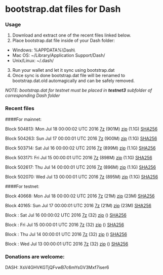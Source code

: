 # bootstrap.dat files for Dash

### Usage

1. Download and extract one of the recent files linked below.
2. Place bootstrap.dat file inside of your Dash folder:
 - Windows: %APPDATA%\Dash\
 - Mac OS: ~/Library/Application Support/Dash/
 - Unix/Linux: ~/.dash/
3. Run your wallet and let it sync using bootstrap.dat
4. Once sync is done bootstrap.dat file will be renamed to bootstrap.dat.old automagically and can be safely removed.

_NOTE: bootstrap.dat for testnet must be placed in **testnet3** subfolder of corresponding Dash folder_

### Recent files

####For mainnet:

Block 504813: Mon Jul 18 00:00:02 UTC 2016 [7z](https://transfer.sh/G6GTj/bootstrap.dat.20160718.7z) (901M) [zip](https://transfer.sh/146ehw/bootstrap.dat.20160718.zip) (1.1G) [SHA256](https://transfer.sh/S3GlI/sha256.txt)

Block 504263: Sun Jul 17 00:00:01 UTC 2016 [7z](https://transfer.sh/15WGDk/bootstrap.dat.20160717.7z) (900M) [zip](https://transfer.sh/93FBf/bootstrap.dat.20160717.zip) (1.1G) [SHA256](https://transfer.sh/rcqAA/sha256.txt)

Block 503714: Sat Jul 16 00:00:02 UTC 2016 [7z](https://transfer.sh/1Oymj/bootstrap.dat.20160716.7z) (899M) [zip](https://transfer.sh/ZjVGD/bootstrap.dat.20160716.zip) (1.1G) [SHA256](https://transfer.sh/6Mx78/sha256.txt)

Block 503171: Fri Jul 15 00:00:01 UTC 2016 [7z](https://transfer.sh/NhYUa/bootstrap.dat.20160715.7z) (898M) [zip](https://transfer.sh/VbBlQ/bootstrap.dat.20160715.zip) (1.1G) [SHA256](https://transfer.sh/9FRzW/sha256.txt)

Block 502617: Thu Jul 14 00:00:01 UTC 2016 [7z](https://transfer.sh/84jid/bootstrap.dat.20160714.7z) (896M) [zip](https://transfer.sh/R9vVZ/bootstrap.dat.20160714.zip) (1.1G) [SHA256](https://transfer.sh/jBXjf/sha256.txt)

Block 502070: Wed Jul 13 00:00:01 UTC 2016 [7z](https://transfer.sh/S9zkp/bootstrap.dat.20160713.7z) (895M) [zip](https://transfer.sh/xDdUl/bootstrap.dat.20160713.zip) (1.1G) [SHA256](https://transfer.sh/eY07C/sha256.txt)

####For testnet:

Block 40668: Mon Jul 18 00:00:02 UTC 2016 [7z](https://transfer.sh/MuKUI/bootstrap.dat.20160718.7z) (21M) [zip](https://transfer.sh/y8myU/bootstrap.dat.20160718.zip) (23M) [SHA256](https://transfer.sh/dlCRX/sha256.txt)

Block 40165: Sun Jul 17 00:00:01 UTC 2016 [7z](https://transfer.sh/Yruka/bootstrap.dat.20160717.7z) (21M) [zip](https://transfer.sh/ha0uV/bootstrap.dat.20160717.zip) (23M) [SHA256](https://transfer.sh/NUE6x/sha256.txt)

Block : Sat Jul 16 00:00:02 UTC 2016 [7z](https://transfer.sh/h0Jxx/bootstrap.dat.20160716.7z) (32) [zip]() () [SHA256](https://transfer.sh/Wi17q/sha256.txt)

Block : Fri Jul 15 00:00:01 UTC 2016 [7z](https://transfer.sh/14VG0m/bootstrap.dat.20160715.7z) (32) [zip]() () [SHA256](https://transfer.sh/alEMc/sha256.txt)

Block : Thu Jul 14 00:00:01 UTC 2016 [7z](https://transfer.sh/4FuGS/bootstrap.dat.20160714.7z) (32) [zip]() () [SHA256](https://transfer.sh/iD1g1/sha256.txt)

Block : Wed Jul 13 00:00:01 UTC 2016 [7z](https://transfer.sh/TxAzL/bootstrap.dat.20160713.7z) (32) [zip]() () [SHA256](https://transfer.sh/14Ho8C/sha256.txt)

### Donations are welcome:

DASH: XsV4GHVKGTjQFvwB7c6mYsGV3Mxf7iser6
